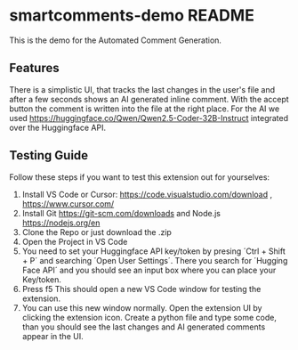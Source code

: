 # smartcomments-demo README

This is the demo for the Automated Comment Generation.

## Features

There is a simplistic UI, that tracks the last changes in the user's file and after a few seconds shows an AI generated inline comment. With the accept button the comment is written into the file at the right place. For the AI we used https://huggingface.co/Qwen/Qwen2.5-Coder-32B-Instruct integrated over the Huggingface API.

## Testing Guide
Follow these steps if you want to test this extension out for yourselves:

1. Install VS Code or Cursor: https://code.visualstudio.com/download , https://www.cursor.com/
2. Install Git https://git-scm.com/downloads and Node.js https://nodejs.org/en
3. Clone the Repo or just download the .zip
4. Open the Project in VS Code
5. You need to set your Huggingface API key/token by presing ´Ctrl + Shift + P´ and searching ´Open User Settings´. There you search for ´Hugging Face API´ and you should see an input box where you can place your Key/token.
6. Press f5
This should open a new VS Code window for testing the extension.
7. You can use this new window normally. Open the extension UI by clicking the extension icon. Create a python file and type some code, than you should see the last changes and AI generated comments appear in the UI.
